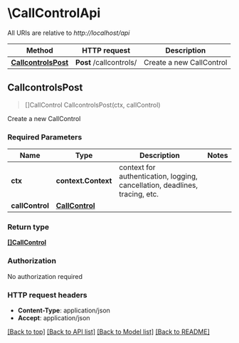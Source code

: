 # \CallControlApi

All URIs are relative to *http://localhost/api*

Method | HTTP request | Description
------------- | ------------- | -------------
[**CallcontrolsPost**](CallControlApi.md#CallcontrolsPost) | **Post** /callcontrols/ | Create a new CallControl



## CallcontrolsPost

> []CallControl CallcontrolsPost(ctx, callControl)

Create a new CallControl

### Required Parameters


Name | Type | Description  | Notes
------------- | ------------- | ------------- | -------------
**ctx** | **context.Context** | context for authentication, logging, cancellation, deadlines, tracing, etc.
**callControl** | [**CallControl**](CallControl.md)|  | 

### Return type

[**[]CallControl**](CallControl.md)

### Authorization

No authorization required

### HTTP request headers

- **Content-Type**: application/json
- **Accept**: application/json

[[Back to top]](#) [[Back to API list]](../README.md#documentation-for-api-endpoints)
[[Back to Model list]](../README.md#documentation-for-models)
[[Back to README]](../README.md)


